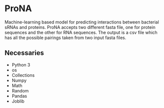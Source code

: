 # ProNA
Machine-learning based model for predicting interactions between bacterial sRNAs and proteins. ProNA accepts two different fasta file, one for protein sequences and the other for RNA sequences. The output is a csv file which has all the possible pairings taken from two input fasta files.
## Necessaries
* Python 3
* os
* Collections
* Numpy
* Math
* Random
* Pandas
* Joblib
